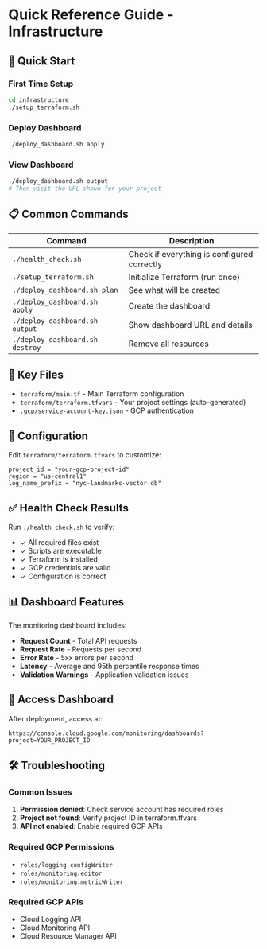 # Quick Reference Guide - Infrastructure

## 🚀 Quick Start

### First Time Setup

```bash
cd infrastructure
./setup_terraform.sh
```

### Deploy Dashboard

```bash
./deploy_dashboard.sh apply
```

### View Dashboard

```bash
./deploy_dashboard.sh output
# Then visit the URL shown for your project
```

## 📋 Common Commands

| Command                         | Description                                 |
| ------------------------------- | ------------------------------------------- |
| `./health_check.sh`             | Check if everything is configured correctly |
| `./setup_terraform.sh`          | Initialize Terraform (run once)             |
| `./deploy_dashboard.sh plan`    | See what will be created                    |
| `./deploy_dashboard.sh apply`   | Create the dashboard                        |
| `./deploy_dashboard.sh output`  | Show dashboard URL and details              |
| `./deploy_dashboard.sh destroy` | Remove all resources                        |

## 📁 Key Files

- `terraform/main.tf` - Main Terraform configuration
- `terraform/terraform.tfvars` - Your project settings (auto-generated)
- `.gcp/service-account-key.json` - GCP authentication

## 🔧 Configuration

Edit `terraform/terraform.tfvars` to customize:

```hcl
project_id = "your-gcp-project-id"
region = "us-central1"
log_name_prefix = "nyc-landmarks-vector-db"
```

## ✅ Health Check Results

Run `./health_check.sh` to verify:

- ✓ All required files exist
- ✓ Scripts are executable
- ✓ Terraform is installed
- ✓ GCP credentials are valid
- ✓ Configuration is correct

## 📊 Dashboard Features

The monitoring dashboard includes:

- **Request Count** - Total API requests
- **Request Rate** - Requests per second
- **Error Rate** - 5xx errors per second
- **Latency** - Average and 95th percentile response times
- **Validation Warnings** - Application validation issues

## 🔗 Access Dashboard

After deployment, access at:

```
https://console.cloud.google.com/monitoring/dashboards?project=YOUR_PROJECT_ID
```

## 🛠 Troubleshooting

### Common Issues

1. **Permission denied**: Check service account has required roles
1. **Project not found**: Verify project ID in terraform.tfvars
1. **API not enabled**: Enable required GCP APIs

### Required GCP Permissions

- `roles/logging.configWriter`
- `roles/monitoring.editor`
- `roles/monitoring.metricWriter`

### Required GCP APIs

- Cloud Logging API
- Cloud Monitoring API
- Cloud Resource Manager API
